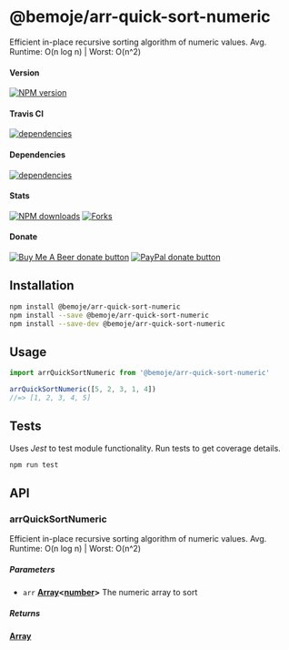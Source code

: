 # @bemoje/arr-quick-sort-numeric

Efficient in-place recursive sorting algorithm of numeric values. Avg. Runtime: O(n log n) | Worst: O(n^2)

#### Version

<span><a href="https://npmjs.org/@bemoje/arr-quick-sort-numeric" title="View this project on NPM"><img src="https://img.shields.io/npm/v/@bemoje/arr-quick-sort-numeric" alt="NPM version" /></a></span>

#### Travis CI

<span><a href="https://npmjs.org/@bemoje/arr-quick-sort-numeric" title="View this project on NPM"><img src="https://travis-ci.org/bemoje/bemoje-arr-quick-sort-numeric.svg?branch=master" alt="dependencies" /></a></span>

#### Dependencies

<span><a href="https://npmjs.org/@bemoje/arr-quick-sort-numeric" title="View this project on NPM"><img src="https://david-dm.org/bemoje/bemoje-arr-quick-sort-numeric.svg" alt="dependencies" /></a></span>

#### Stats

<span><a href="https://npmjs.org/@bemoje/arr-quick-sort-numeric" title="View this project on NPM"><img src="https://img.shields.io/npm/dt/@bemoje/arr-quick-sort-numeric" alt="NPM downloads" /></a></span>
<span><a href="https://github.com/bemoje/bemoje-arr-quick-sort-numeric/fork" title="Fork this project"><img src="https://img.shields.io/github/forks/bemoje/bemoje-arr-quick-sort-numeric" alt="Forks" /></a></span>

#### Donate

<span><a href="https://www.buymeacoffee.com/bemoje" title="Donate to this project using Buy Me A Beer"><img src="https://img.shields.io/badge/buy%20me%20a%20coffee-donate-yellow.svg?label=Buy me a beer!" alt="Buy Me A Beer donate button" /></a></span>
<span><a href="https://paypal.me/forstaaloen" title="Donate to this project using Paypal"><img src="https://img.shields.io/badge/paypal-donate-yellow.svg?label=PayPal" alt="PayPal donate button" /></a></span>

## Installation

```sh
npm install @bemoje/arr-quick-sort-numeric
npm install --save @bemoje/arr-quick-sort-numeric
npm install --save-dev @bemoje/arr-quick-sort-numeric
```

## Usage

```javascript
import arrQuickSortNumeric from '@bemoje/arr-quick-sort-numeric'

arrQuickSortNumeric([5, 2, 3, 1, 4])
//=> [1, 2, 3, 4, 5]

```


## Tests
Uses *Jest* to test module functionality. Run tests to get coverage details.

```bash
npm run test
```

## API
### arrQuickSortNumeric

Efficient in-place recursive sorting algorithm of numeric values. Avg. Runtime: O(n log n) | Worst: O(n^2)

##### Parameters

-   `arr` **[Array][3]&lt;[number][4]>** The numeric array to sort

##### Returns
**[Array][3]** 

[1]: #arrquicksortnumeric

[2]: #parameters

[3]: https://developer.mozilla.org/docs/Web/JavaScript/Reference/Global_Objects/Array

[4]: https://developer.mozilla.org/docs/Web/JavaScript/Reference/Global_Objects/Number